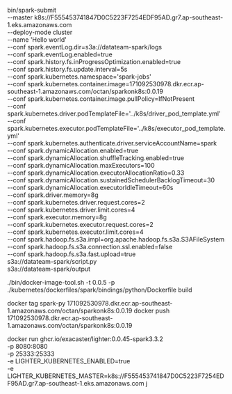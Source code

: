 bin/spark-submit \
--master k8s://F555453741847D0C5223F7254EDF95AD.gr7.ap-southeast-1.eks.amazonaws.com \
--deploy-mode cluster \
--name 'Hello world' \
--conf spark.eventLog.dir=s3a://datateam-spark/logs \
--conf spark.eventLog.enabled=true \
--conf spark.history.fs.inProgressOptimization.enabled=true \
--conf spark.history.fs.update.interval=5s \
--conf spark.kubernetes.namespace='spark-jobs' \
--conf spark.kubernetes.container.image=171092530978.dkr.ecr.ap-southeast-1.amazonaws.com/octan/sparkonk8s:0.0.19 \
--conf spark.kubernetes.container.image.pullPolicy=IfNotPresent \
--conf spark.kubernetes.driver.podTemplateFile='../k8s/driver_pod_template.yml' \
--conf spark.kubernetes.executor.podTemplateFile='../k8s/executor_pod_template.yml' \
--conf spark.kubernetes.authenticate.driver.serviceAccountName=spark \
--conf spark.dynamicAllocation.enabled=true \
--conf spark.dynamicAllocation.shuffleTracking.enabled=true \
--conf spark.dynamicAllocation.maxExecutors=100 \
--conf spark.dynamicAllocation.executorAllocationRatio=0.33 \
--conf spark.dynamicAllocation.sustainedSchedulerBacklogTimeout=30 \
--conf spark.dynamicAllocation.executorIdleTimeout=60s \
--conf spark.driver.memory=8g \
--conf spark.kubernetes.driver.request.cores=2 \
--conf spark.kubernetes.driver.limit.cores=4 \
--conf spark.executor.memory=8g \
--conf spark.kubernetes.executor.request.cores=2 \
--conf spark.kubernetes.executor.limit.cores=4 \
--conf spark.hadoop.fs.s3a.impl=org.apache.hadoop.fs.s3a.S3AFileSystem \
--conf spark.hadoop.fs.s3a.connection.ssl.enabled=false \
--conf spark.hadoop.fs.s3a.fast.upload=true \
s3a://datateam-spark/script.py \
s3a://datateam-spark/output

./bin/docker-image-tool.sh -t 0.0.5 -p ./kubernetes/dockerfiles/spark/bindings/python/Dockerfile build

docker tag spark-py 171092530978.dkr.ecr.ap-southeast-1.amazonaws.com/octan/sparkonk8s:0.0.19
docker push 171092530978.dkr.ecr.ap-southeast-1.amazonaws.com/octan/sparkonk8s:0.0.19

docker run ghcr.io/exacaster/lighter:0.0.45-spark3.3.2 \
 -p 8080:8080 \
 -p 25333:25333 \
 -e LIGHTER_KUBERNETES_ENABLED=true \
 -e LIGHTER_KUBERNETES_MASTER=k8s://F555453741847D0C5223F7254EDF95AD.gr7.ap-southeast-1.eks.amazonaws.com
j
